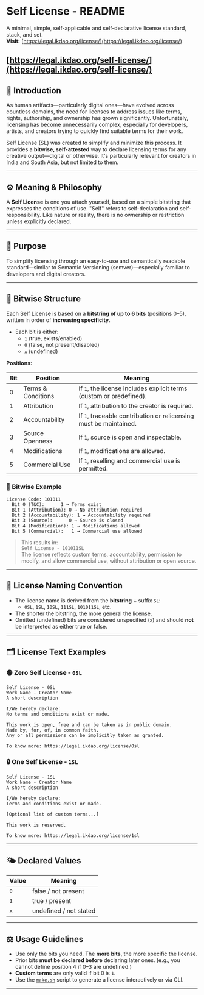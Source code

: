 # Self License - README

A minimal, simple, self-applicable and self-declarative license standard, stack, and set.  
**Visit:** [https://legal.ikdao.org/license/](https://legal.ikdao.org/license/)

[https://legal.ikdao.org/self-license/](https://legal.ikdao.org/self-license/)
---

## 📘 Introduction

As human artifacts—particularly digital ones—have evolved across countless domains, the need for licenses to address issues like terms, rights, authorship, and ownership has grown significantly. Unfortunately, licensing has become unnecessarily complex, especially for developers, artists, and creators trying to quickly find suitable terms for their work.

Self License (SL) was created to simplify and minimize this process. It provides a **bitwise, self-attested** way to declare licensing terms for any creative output—digital or otherwise. It's particularly relevant for creators in India and South Asia, but not limited to them.

---

## ⚙️ Meaning & Philosophy

A **Self License** is one you attach yourself, based on a simple bitstring that expresses the conditions of use. "Self" refers to self-declaration and self-responsibility. Like nature or reality, there is no ownership or restriction unless explicitly declared.

---

## 🎯 Purpose

To simplify licensing through an easy-to-use and semantically readable standard—similar to Semantic Versioning (semver)—especially familiar to developers and digital creators.

---

## 🔢 Bitwise Structure

Each Self License is based on a **bitstring of up to 6 bits** (positions 0–5), written in order of **increasing specificity**.

- Each bit is either:
  - `1` (true, exists/enabled)
  - `0` (false, not present/disabled)
  - `x` (undefined)

**Positions:**

| Bit | Position | Meaning                     |
|-----|----------|-----------------------------|
| 0   | Terms & Conditions | If `1`, the license includes explicit terms (custom or predefined). |
| 1   | Attribution         | If `1`, attribution to the creator is required. |
| 2   | Accountability      | If `1`, traceable contribution or relicensing must be maintained. |
| 3   | Source Openness     | If `1`, source is open and inspectable. |
| 4   | Modifications       | If `1`, modifications are allowed. |
| 5   | Commercial Use      | If `1`, reselling and commercial use is permitted. |

### 🧠 Bitwise Example

```
License Code: 101011
  Bit 0 (T&C):      1 → Terms exist
  Bit 1 (Attribution): 0 → No attribution required
  Bit 2 (Accountability): 1 → Accountability required
  Bit 3 (Source):      0 → Source is closed
  Bit 4 (Modification): 1 → Modifications allowed
  Bit 5 (Commercial):   1 → Commercial use allowed
```

> This results in:  
> `Self License - 101011SL`  
> The license reflects custom terms, accountability, permission to modify, and allow commercial use, without attribution or open source.

---

## 📄 License Naming Convention

- The license name is derived from the **bitstring** + suffix `SL`:
  - `0SL`, `1SL`, `10SL`, `111SL`, `101011SL`, etc.
- The shorter the bitstring, the more general the license.
- Omitted (undefined) bits are considered unspecified (`x`) and should **not** be interpreted as either true or false.

---

## 🗂️ License Text Examples

### 🟢 Zero Self License - `0SL`

```
Self License - 0SL
Work Name - Creator Name
A short description

I/We hereby declare:
No terms and conditions exist or made.

This work is open, free and can be taken as in public domain.
Made by, for, of, in common faith.
Any or all permissions can be implicitly taken as granted.

To know more: https://legal.ikdao.org/license/0sl
```

### 🔒 One Self License - `1SL`

```
Self License - 1SL
Work Name - Creator Name
A short description

I/We hereby declare:
Terms and conditions exist or made.

[Optional list of custom terms...]

This work is reserved.

To know more: https://legal.ikdao.org/license/1sl
```

---

## 🌤️ Declared Values

| Value | Meaning               |
|-------|------------------------|
| `0`   | false / not present    |
| `1`   | true / present         |
| `x`   | undefined / not stated |

---

## ⚖️ Usage Guidelines

- Use only the bits you need. The **more bits**, the more specific the license.
- Prior bits **must be declared before** declaring later ones. (e.g., you cannot define position 4 if 0–3 are undefined.)
- **Custom terms** are only valid if bit 0 is `1`.
- Use the [`make.sh`](./make.sh) script to generate a license interactively or via CLI.

---
